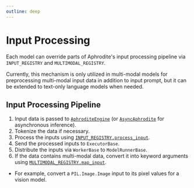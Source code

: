 ```yaml
---
outline: deep
---
```


# Input Processing
Each model can override parts of Aphrodite's input processing pipeline via `INPUT_REGISTRY` and `MULTIMODAL_REGISTRY`.

Currently, this mechanism is only utilized in multi-modal models for preprocessing multi-modal input data in addition to input prompt, but it can be extended to text-only language models when needed.

## Input Processing Pipeline
1. Input data is passed to [`AphroditeEngine`](https://github.com/PygmalionAI/aphrodite-engine/tree/main/aphrodite/engine/aphrodite_engine.py) (or [`AsyncAphrodite`](https://github.com/PygmalionAI/aphrodite-engine/tree/main/aphrodite/engine/async_aphrodite.py) for asynchronous inference).
2. Tokenize the data if necessary.
3. Process the inputs using [`INPUT_REGISTRY.process_input`](https://github.com/PygmalionAI/aphrodite-engine/tree/main/aphrodite/inputs/registry.py).
4. Send the processed inputs to `ExecutorBase`.
5. Distribute the inputs via `WorkerBase` to `ModelRunnerBase`.
6. If the data contains multi-modal data, convert it into keyword arguments using [`MULTIMODAL_REGISTRY.map_input`](https://github.com/PygmalionAI/aphrodite-engine/tree/main/aphrodite/multimodal/registry.py).
- For example, convert a `PIL.Image.Image` input to its pixel values for a vision model.